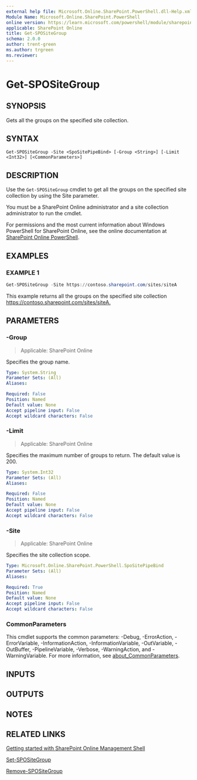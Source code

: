 ```yaml
---
external help file: Microsoft.Online.SharePoint.PowerShell.dll-Help.xml
Module Name: Microsoft.Online.SharePoint.PowerShell
online version: https://learn.microsoft.com/powershell/module/sharepoint-online/get-spositegroup
applicable: SharePoint Online
title: Get-SPOSiteGroup
schema: 2.0.0
author: trent-green
ms.author: trgreen
ms.reviewer:
---
```


# Get-SPOSiteGroup

## SYNOPSIS

Gets all the groups on the specified site collection.

## SYNTAX

```
Get-SPOSiteGroup -Site <SpoSitePipeBind> [-Group <String>] [-Limit <Int32>] [<CommonParameters>]
```

## DESCRIPTION

Use the `Get-SPOSiteGroup` cmdlet to get all the groups on the specified site collection by using the Site parameter.

You must be a SharePoint Online administrator and a site collection administrator to run the cmdlet.

For permissions and the most current information about Windows PowerShell for SharePoint Online, see the online documentation at [SharePoint Online PowerShell](/powershell/module/sharepoint-online/index).

## EXAMPLES

### EXAMPLE 1

```powershell
Get-SPOSiteGroup -Site https://contoso.sharepoint.com/sites/siteA
```

This example returns all the groups on the specified site collection <https://contoso.sharepoint.com/sites/siteA.>

## PARAMETERS

### -Group

> Applicable: SharePoint Online

Specifies the group name.

```yaml
Type: System.String
Parameter Sets: (All)
Aliases:

Required: False
Position: Named
Default value: None
Accept pipeline input: False
Accept wildcard characters: False
```

### -Limit

> Applicable: SharePoint Online

Specifies the maximum number of groups to return. The default value is 200.

```yaml
Type: System.Int32
Parameter Sets: (All)
Aliases:

Required: False
Position: Named
Default value: None
Accept pipeline input: False
Accept wildcard characters: False
```

### -Site

> Applicable: SharePoint Online

Specifies the site collection scope.

```yaml
Type: Microsoft.Online.SharePoint.PowerShell.SpoSitePipeBind
Parameter Sets: (All)
Aliases:

Required: True
Position: Named
Default value: None
Accept pipeline input: False
Accept wildcard characters: False
```

### CommonParameters

This cmdlet supports the common parameters: -Debug, -ErrorAction, -ErrorVariable, -InformationAction, -InformationVariable, -OutVariable, -OutBuffer, -PipelineVariable, -Verbose, -WarningAction, and -WarningVariable. For more information, see [about_CommonParameters](https://go.microsoft.com/fwlink/?LinkID=113216).

## INPUTS

## OUTPUTS

## NOTES

## RELATED LINKS

[Getting started with SharePoint Online Management Shell](/powershell/sharepoint/sharepoint-online/connect-sharepoint-online)

[Set-SPOSiteGroup](Set-SPOSiteGroup.md)

[Remove-SPOSiteGroup](Remove-SPOSiteGroup.md)
